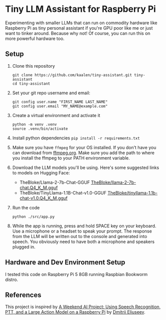 # Tiny LLM Assistant for Raspberry Pi

Experimenting with smaller LLMs that can run on commodity hardware like Raspberry Pi as tiny personal assistant if you're GPU poor like me or just want to tinker around. Because why not! Of course, you can run this on more powerful hardware too.

## Setup

1. Clone this repository 
    ```
    git clone https://github.com/kaalen/tiny-assistant.git tiny-assistant
    cd tiny-assistant
    ```
2. Set your git repo username and email:

    ```
    git config user.name "FIRST_NAME LAST_NAME"
    git config user.email "MY_NAME@example.com"
    ```
3. Create a virtual environment and activate it
    ```
    python -m venv .venv
    source .venv/bin/activate
    ```
4. Install python dependencies `pip install -r requirements.txt`
5. Make sure you have `ffmpeg` for your OS installed. If you don't have you can download from [ffmpeg.org](https://ffmpeg.org/download.html). Make sure you add the path to where you install the ffmpeg to your PATH environment variable.
6. Download the LLM models you'll be using. Here's some suggested links to models on Hugging Face:
    * TheBloke/Llama-2-7b-Chat-GGUF [TheBloke/llama-2-7b-chat.Q4_K_M.gguf](https://huggingface.co/TheBloke/Llama-2-7B-Chat-GGUF/tree/main)
    * TheBloke/TinyLlama-1.1B-Chat-v1.0-GGUF [TheBloke/tinyllama-1.1b-chat-v1.0.Q4_K_M.gguf](https://huggingface.co/TheBloke/TinyLlama-1.1B-Chat-v1.0-GGUF/tree/main)
7. Run the code

    `python ./src/app.py`
8. While the app is running, press and hold SPACE key on your keyboard. Use a microphone or a headset to speak your prompt. The response from the LLM will be written out to the console and generated into speech. You obviously need to have both a microphone and speakers plugged in.

## Hardware and Dev Environment Setup

I tested this code on Raspberry Pi 5 8GB running Raspbian Bookworm distro. 

## References

This project is inspired by [A Weekend AI Project: Using Speech Recognition, PTT, and a Large Action Model on a Raspberry Pi](https://medium.com/p/ac8d839d078a) by [Dmitrii Eliuseev](https://dmitryelj.medium.com/).


